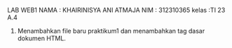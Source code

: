   LAB WEB1
NAMA : KHAIRINISYA ANI ATMAJA
NIM : 312310365
kelas :TI 23 A.4

1. Menambahkan file baru praktikum1 dan menambahkan tag dasar dokumen HTML.
